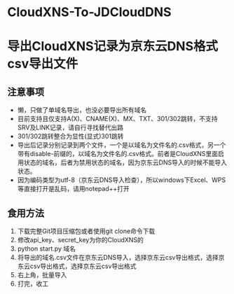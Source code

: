 # CloudXNS-To-JDCloudDNS
# 导出CloudXNS记录为京东云DNS格式csv导出文件

## 注意事项
* 懒，只做了单域名导出，也没必要导出所有域名
* 目前支持且仅支持A(X)、CNAME(X)、MX、TXT、301/302跳转，不支持SRV及LINK记录，请自行寻找替代出路
* 301/302跳转整合为显性(显式)301跳转
* 导出后记录分别记录到两个文件，一个是以域名为文件名的.csv格式，另一个带有disable-前缀的，以域名为文件名的.csv格式。前者是CloudXNS里面启用状态的域名，后者为禁用状态的域名，因为京东云DNS导入的时候不能导入状态。
* 因为编码类型为utf-8（京东云DNS导入检查），所以windows下Excel、WPS等直接打开是乱码，请用notepad++打开

## 食用方法
1. 下载完整Git项目压缩包或者使用git clone命令下载
2. 修改api_key、secret_key为你的CloudXNS的
3. python start.py 域名
4. 将导出的域名.csv文件在京东云DNS导入，选择京东云csv导出格式，选择京东云csv导出格式，选择京东云csv导出格式
5. 右上角，批量导入
6. 打完，收工
